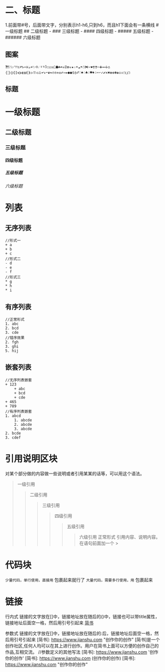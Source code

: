 # 二、标题
  1.前面带#号，后面带文字，分别表示h1-h6,只到h6，而且h1下面会有一条横线
    # 一级标题
    ## 二级标题
    - ### 三级标题
    - #### 四级标题
    - ##### 五级标题
    - ###### 六级标题
    
## 图案
    ❓❗❔❕✅♈♉♐♑♒♓☕☔✨☹☄⍣⍤⍥☐☑☒☖☗☘☙☠☡☢☣★☆☀☁☂☃✀✁❤❢❣✄➕➖➗⚓
    ⦃⦄⦅⦆⦇⦈⦓⦔⦕⦖⦗⦘⥢⥣⥤⥥➔➘➙❦❧✆✇✈✉✐✑✒⚈⚉♀♁♂♡♠♢♣♤♥♦♧✂✃✓✔✕✖✤❉❃❀♔♕❐❑❒

## 标题

  # 一级标题 #
  ## 二级标题 ##
  ### 三级标题 ###
  #### 四级标题 ####
  ##### 五级标题 #####
  ###### 六级标题 #####

# 列表
  ## 无序列表
    //形式一
    + a
    + b
    + c
    //形式二
    - d
    - e
    - f
    //形式三
    * g
    * h
    * i

  ## 有序列表
    //正常形式
    1. abc
    2. bcd
    3. cde
    //错序效果
    2. fgh
    3. ghi
    5. hij

  ## 嵌套列表
    //无序列表嵌套
    + 123
        + abc
        + bcd
        + cde
    + 465
    + 789
    //有序列表嵌套
    1. abcd
        1. abcde
        2. abcde
        3. abcde
    2. bcde
    3. cdef

# 引用说明区块
  对某个部分做的内容做一些说明或者引用某某的话等，可以用这个语法。
  > 一级引用
  >> 二级引用
  >>> 三级引用
  >>>> 四级引用
  >>>>> 五级引用
  >>>>>> 六级引用
  正常形式
  > 引用内容、说明内容。在语句前面加一个 >

# 代码块
  ` 少量代码，单行使用，直接用 ` 包裹起来就行了
  ``` 大量代码，需要多行使用，用 ``` 包裹起来

# 链接
  行内式
  链接的文字放在[]中，链接地址放在随后的()中，链接也可以带title属性，链接地址后面空一格，然后用引号引起来
  [简书](https://www.jianshu.com "创作你的创作")

  参数式
  链接的文字放在[]中，链接地址放在随后的:后，链接地址后面空一格，然后用引号引起来
  [简书]: https://www.jianshu.com "创作你的创作"
  [简书]是一个创作社区,任何人均可以在其上进行创作。用户在简书上面可以方便的创作自己的作品,互相交流。
  //参数定义的其他写法
  [简书]: https://www.jianshu.com '创作你的创作'
  [简书]: https://www.jianshu.com (创作你的创作)
  [简书]: <https://www.jianshu.com> "创作你的创作"

